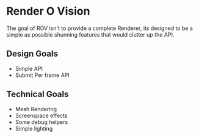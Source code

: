 # Render O Vision

The goal of ROV isn't to provide a complete Renderer, its designed to be a simple as possible shunning features that would clutter up the API.

## Design Goals

- Simple API
- Submit Per frame API


## Technical Goals

- Mesh Rendering
- Screenspace effects
- Some debug helpers
- Simple lighting
